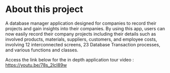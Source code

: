 # About this project
A database manager application designed for companies to record their projects and gain insights into their companies. By using this app, users can now easily record their company projects including their details such as involved products, materials, suppliers, customers, and employee costs, involving 12 interconnected screens, 23 Database Transaction processes, and various functions and classes.

Access the link below for the in depth application tour video : https://youtu.be/78s_2lcI89w

